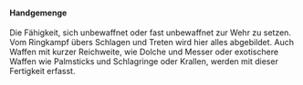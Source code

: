 #### Handgemenge

Die Fähigkeit, sich unbewaffnet oder fast unbewaffnet zur Wehr zu setzen. Vom Ringkampf übers Schlagen und Treten
wird hier alles abgebildet. Auch Waffen mit kurzer Reichweite, wie Dolche und Messer oder exotischere Waffen wie
Palmsticks und Schlagringe oder Krallen, werden mit dieser Fertigkeit erfasst.
